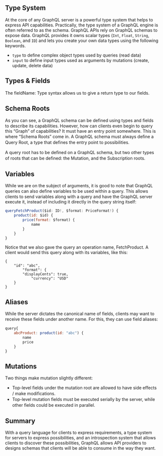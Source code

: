 ## Type System

At the core of any GraphQL server is a powerful type system that helps to
express API capabilities. Practically, the type system of a GraphQL engine is
often referred to as the schema. GraphQL APIs rely on GraphQL schemas to expose data. GraphQL provides it owns scalar types 
(`Int`, `Float`, `String`, `Boolean`, and `ID`) and lets you create your own data types using the following keywords.

- `type` to define complex object types used by queries (read data)
- `input` to define input types used as arguments by mutations (create, update, delete data)


## Types & Fields

The fieldName: Type syntax allows us to give a return type to our ﬁelds. 

## Schema Roots

As you can see, a GraphQL schema can be deﬁned using types and ﬁelds to
describe its capabilities. However, how can clients even begin to query this
“Graph” of capabilities? It must have an entry point somewhere. This is where
“Schema Roots” come in. A GraphQL schema must always deﬁne a Query Root,
a type that deﬁnes the entry point to possibilities. 

A query root has to be deﬁned on a GraphQL schema, but two other types of
roots that can be deﬁned: the Mutation, and the Subscription roots. 

## Variables
While we are on the subject of arguments, it is good to note that GraphQL
queries can also deﬁne variables to be used within a query. This allows clients
to send variables along with a query and have the GraphQL server execute it,
instead of including it directly in the query string itself:

```js
queryFetchProduct($id: ID!, $format: PriceFormat!) {
    product(id: $id) {
        price(format: $format) {
            name
        }
    }
}
```

Notice that we also gave the query an operation name, FetchProduct. A
client would send this query along with its variables, like this:

```
{
    "id": "abc",
        "format": {
        "displayCents": true,
            "currency": "USD"
    }
}
```

## Aliases
While the server dictates the canonical name of fields, clients may want to receive
these ﬁelds under another name. For this, they can use field aliases:

```js
query{
    abcProduct: product(id: "abc") {
        name
        price
    }
}
```

## Mutations

Two things make mutation slightly different:
- Top-level ﬁelds under the mutation root are allowed to have side eﬀects /
make modiﬁcations.
- Top-level mutation ﬁelds must be executed serially by the server, while
other ﬁelds could be executed in parallel.

## Summary
With a query language for clients to express requirements, a type system for
servers to express possibilities, and an introspection system that allows clients to
discover these possibilities, GraphQL allows API providers to designs schemas
that clients will be able to consume in the way they want. 
